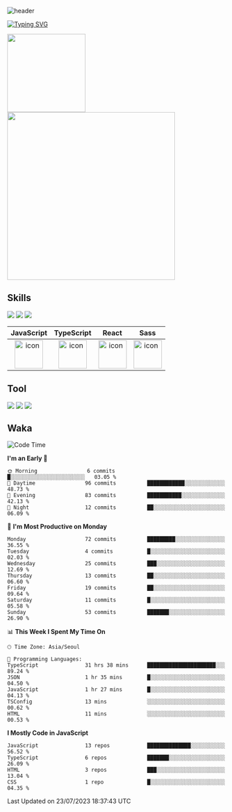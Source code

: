 ![header](https://capsule-render.vercel.app/api?type=waving&color=6994CDEE&text=&animation=twinkling&height=80)

[![Typing SVG](https://readme-typing-svg.demolab.com?font=Alkatra&weight=500&size=45&duration=4000&pause=3&color=6994CDEE&center=false&vCenter=false&multiline=true&repeat=true&width=1000&height=100&lines=Welcome+to+Geonoooo's+GitHub!👋)](https://git.io/typing-svg)


   <p display="inline">
    <a href="https://github.com/alchogh">
     <img height="180" src=https://github-readme-stats.vercel.app/api?username=alchogh&theme=vue&show_icons=true" />
     <img width="386" src="https://github-readme-stats.vercel.app/api/top-langs/?username=alchogh&layout=compact&theme=vue" />
    </a>
  </p>

## Skills

<div>
    <img src="https://img.shields.io/badge/html5-E34F26?style=flat&logo=HTML5&logoColor=white"/>
    <img src="https://img.shields.io/badge/css3-1572B6?style=flat&logo=CSS3&logoColor=white"/>
    <img src="https://img.shields.io/badge/styled--components-8D5078?style=flat&logo=styled-components&logoColor=white"/>
  
</div>

|JavaScript|TypeScript|React|Sass|
| :--: | :--: | :--: | :--: |
| <img src="https://techstack-generator.vercel.app/js-icon.svg" alt="icon" width="65" height="65" /> | <img src="https://techstack-generator.vercel.app/ts-icon.svg" alt="icon" width="65" height="65" /> | <img src="https://techstack-generator.vercel.app/react-icon.svg" alt="icon" width="65" height="65" /> | <img src="https://techstack-generator.vercel.app/sass-icon.svg" alt="icon" width="65" height="65" /></div> |


## Tool
<div>
<img src="https://img.shields.io/badge/vsCode-007ACC?style=flat&logo=Visual Studio Code&logoColor=white"/>
<img src="https://img.shields.io/badge/Git-F05032?style=flat&logo=Git&logoColor=white"/> <img src="https://img.shields.io/badge/GitHub-181717?style=flat&logo=GitHub&logoColor=white"/>
</div>


## Waka

  <!--START_SECTION:waka-->
![Code Time](http://img.shields.io/badge/Code%20Time-338%20hrs%2034%20mins-blue)

**I'm an Early 🐤** 

```text
🌞 Morning                6 commits           █░░░░░░░░░░░░░░░░░░░░░░░░   03.05 % 
🌆 Daytime                96 commits          ████████████░░░░░░░░░░░░░   48.73 % 
🌃 Evening                83 commits          ███████████░░░░░░░░░░░░░░   42.13 % 
🌙 Night                  12 commits          ██░░░░░░░░░░░░░░░░░░░░░░░   06.09 % 
```
📅 **I'm Most Productive on Monday** 

```text
Monday                   72 commits          █████████░░░░░░░░░░░░░░░░   36.55 % 
Tuesday                  4 commits           █░░░░░░░░░░░░░░░░░░░░░░░░   02.03 % 
Wednesday                25 commits          ███░░░░░░░░░░░░░░░░░░░░░░   12.69 % 
Thursday                 13 commits          ██░░░░░░░░░░░░░░░░░░░░░░░   06.60 % 
Friday                   19 commits          ██░░░░░░░░░░░░░░░░░░░░░░░   09.64 % 
Saturday                 11 commits          █░░░░░░░░░░░░░░░░░░░░░░░░   05.58 % 
Sunday                   53 commits          ███████░░░░░░░░░░░░░░░░░░   26.90 % 
```


📊 **This Week I Spent My Time On** 

```text
🕑︎ Time Zone: Asia/Seoul

💬 Programming Languages: 
TypeScript               31 hrs 38 mins      ██████████████████████░░░   89.24 % 
JSON                     1 hr 35 mins        █░░░░░░░░░░░░░░░░░░░░░░░░   04.50 % 
JavaScript               1 hr 27 mins        █░░░░░░░░░░░░░░░░░░░░░░░░   04.13 % 
TSConfig                 13 mins             ░░░░░░░░░░░░░░░░░░░░░░░░░   00.62 % 
HTML                     11 mins             ░░░░░░░░░░░░░░░░░░░░░░░░░   00.53 % 
```

**I Mostly Code in JavaScript** 

```text
JavaScript               13 repos            ██████████████░░░░░░░░░░░   56.52 % 
TypeScript               6 repos             ███████░░░░░░░░░░░░░░░░░░   26.09 % 
HTML                     3 repos             ███░░░░░░░░░░░░░░░░░░░░░░   13.04 % 
CSS                      1 repo              █░░░░░░░░░░░░░░░░░░░░░░░░   04.35 % 
```




 Last Updated on 23/07/2023 18:37:43 UTC
<!--END_SECTION:waka-->





